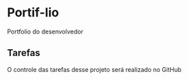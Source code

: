 # Portif-lio
Portfolio do desenvolvedor 
## Tarefas

O controle das tarefas desse projeto será realizado no GitHub
